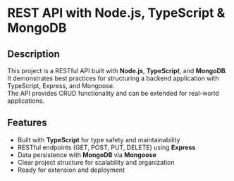 # REST API with Node.js, TypeScript & MongoDB

## Description

This project is a RESTful API built with **Node.js**, **TypeScript**, and **MongoDB**.  
It demonstrates best practices for structuring a backend application with TypeScript, Express, and Mongoose.  
The API provides CRUD functionality and can be extended for real-world applications.

## Features

- Built with **TypeScript** for type safety and maintainability  
- RESTful endpoints (GET, POST, PUT, DELETE) using **Express**  
- Data persistence with **MongoDB** via **Mongoose**  
- Clear project structure for scalability and organization  
- Ready for extension and deployment  
